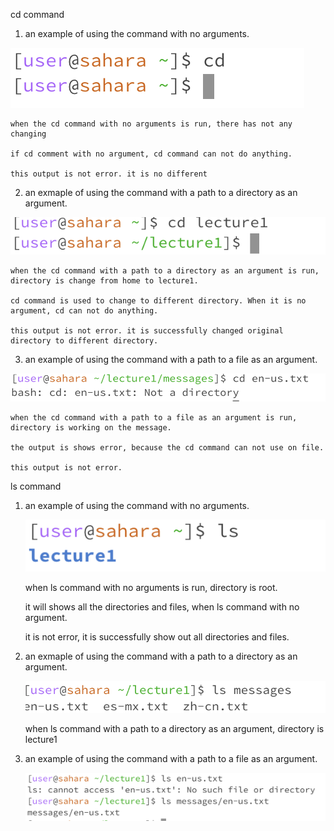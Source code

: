 cd command
1. an example of using the command with no arguments.

  ![Image](4.png)

    when the cd command with no arguments is run, there has not any changing
  
    if cd comment with no argument, cd command can not do anything.
  
    this output is not error. it is no different
  
2. an exmaple of using the command with a path to a directory as an argument.

  ![Image](5.png)

    when the cd command with a path to a directory as an argument is run, directory is change from home to lecture1.
  
    cd command is used to change to different directory. When it is no argument, cd can not do anything.
  
    this output is not error. it is successfully changed original directory to different directory.
  

3. an example of using the command with a path to a file as an argument.

  ![Image](6.png)

    when the cd command with a path to a file as an argument is run, directory is working on the message.
    
    the output is shows error, because the cd command can not use on file.
    
    this output is not error.

ls command

  1. an example of using the command with no arguments.

       ![Image](12.png)

     when ls command with no arguments is run, directory is root.

     it will shows all the directories and files, when ls command with no argument.

     it is not error, it is successfully show out all directories and files.

     
  3. an exmaple of using the command with a path to a directory as an argument.

       ![Image](10.png)

     when ls command with a path to a directory as an argument, directory is lecture1

     


     
  5. an example of using the command with a path to a file as an argument.

       ![Image](11.png)

  



